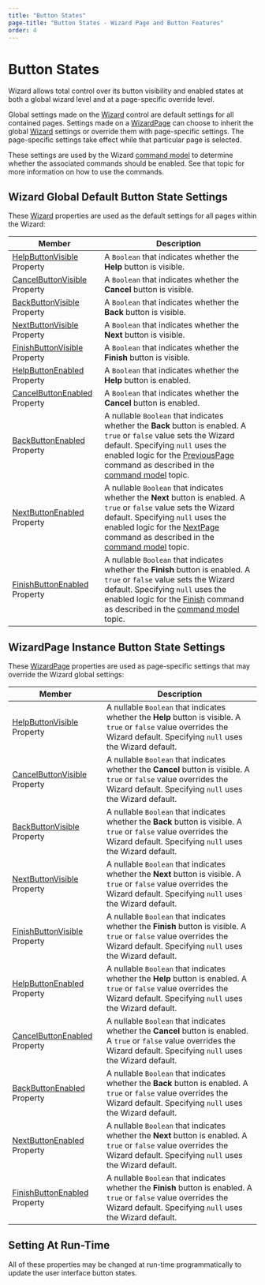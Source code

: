 ```yaml
---
title: "Button States"
page-title: "Button States - Wizard Page and Button Features"
order: 4
---
```

# Button States

Wizard allows total control over its button visibility and enabled states at both a global wizard level and at a page-specific override level.

Global settings made on the [Wizard](xref:@ActiproUIRoot.Controls.Wizard.Wizard) control are default settings for all contained pages.  Settings made on a [WizardPage](xref:@ActiproUIRoot.Controls.Wizard.WizardPage) can choose to inherit the global [Wizard](xref:@ActiproUIRoot.Controls.Wizard.Wizard) settings or override them with page-specific settings.  The page-specific settings take effect while that particular page is selected.

These settings are used by the Wizard [command model](../navigation-features/command-model.md) to determine whether the associated commands should be enabled.  See that topic for more information on how to use the commands.

## Wizard Global Default Button State Settings

These [Wizard](xref:@ActiproUIRoot.Controls.Wizard.Wizard) properties are used as the default settings for all pages within the Wizard:

| Member | Description |
|-----|-----|
| [HelpButtonVisible](xref:@ActiproUIRoot.Controls.Wizard.Wizard.HelpButtonVisible) Property | A `Boolean` that indicates whether the **Help** button is visible. |
| [CancelButtonVisible](xref:@ActiproUIRoot.Controls.Wizard.Wizard.CancelButtonVisible) Property | A `Boolean` that indicates whether the **Cancel** button is visible. |
| [BackButtonVisible](xref:@ActiproUIRoot.Controls.Wizard.Wizard.BackButtonVisible) Property | A `Boolean` that indicates whether the **Back** button is visible. |
| [NextButtonVisible](xref:@ActiproUIRoot.Controls.Wizard.Wizard.NextButtonVisible) Property | A `Boolean` that indicates whether the **Next** button is visible. |
| [FinishButtonVisible](xref:@ActiproUIRoot.Controls.Wizard.Wizard.FinishButtonVisible) Property | A `Boolean` that indicates whether the **Finish** button is visible. |
| [HelpButtonEnabled](xref:@ActiproUIRoot.Controls.Wizard.Wizard.HelpButtonEnabled) Property | A `Boolean` that indicates whether the **Help** button is enabled. |
| [CancelButtonEnabled](xref:@ActiproUIRoot.Controls.Wizard.Wizard.CancelButtonEnabled) Property | A `Boolean` that indicates whether the **Cancel** button is enabled. |
| [BackButtonEnabled](xref:@ActiproUIRoot.Controls.Wizard.Wizard.BackButtonEnabled) Property | A nullable `Boolean` that indicates whether the **Back** button is enabled.  A `true` or `false` value sets the Wizard default.  Specifying `null` uses the enabled logic for the [PreviousPage](xref:@ActiproUIRoot.Controls.Wizard.WizardCommands.PreviousPage) command as described in the [command model](../navigation-features/command-model.md) topic. |
| [NextButtonEnabled](xref:@ActiproUIRoot.Controls.Wizard.Wizard.NextButtonEnabled) Property | A nullable `Boolean` that indicates whether the **Next** button is enabled.  A `true` or `false` value sets the Wizard default.  Specifying `null` uses the enabled logic for the [NextPage](xref:@ActiproUIRoot.Controls.Wizard.WizardCommands.NextPage) command as described in the [command model](../navigation-features/command-model.md) topic. |
| [FinishButtonEnabled](xref:@ActiproUIRoot.Controls.Wizard.Wizard.FinishButtonEnabled) Property | A nullable `Boolean` that indicates whether the **Finish** button is enabled.  A `true` or `false` value sets the Wizard default.  Specifying `null` uses the enabled logic for the [Finish](xref:@ActiproUIRoot.Controls.Wizard.WizardCommands.Finish) command as described in the [command model](../navigation-features/command-model.md) topic. |

## WizardPage Instance Button State Settings

These [WizardPage](xref:@ActiproUIRoot.Controls.Wizard.WizardPage) properties are used as page-specific settings that may override the Wizard global settings:

| Member | Description |
|-----|-----|
| [HelpButtonVisible](xref:@ActiproUIRoot.Controls.Wizard.WizardPage.HelpButtonVisible) Property | A nullable `Boolean` that indicates whether the **Help** button is visible.  A `true` or `false` value overrides the Wizard default.  Specifying `null` uses the Wizard default. |
| [CancelButtonVisible](xref:@ActiproUIRoot.Controls.Wizard.WizardPage.CancelButtonVisible) Property | A nullable `Boolean` that indicates whether the **Cancel** button is visible.  A `true` or `false` value overrides the Wizard default.  Specifying `null` uses the Wizard default. |
| [BackButtonVisible](xref:@ActiproUIRoot.Controls.Wizard.WizardPage.BackButtonVisible) Property | A nullable `Boolean` that indicates whether the **Back** button is visible.  A `true` or `false` value overrides the Wizard default.  Specifying `null` uses the Wizard default. |
| [NextButtonVisible](xref:@ActiproUIRoot.Controls.Wizard.WizardPage.NextButtonVisible) Property | A nullable `Boolean` that indicates whether the **Next** button is visible.  A `true` or `false` value overrides the Wizard default.  Specifying `null` uses the Wizard default. |
| [FinishButtonVisible](xref:@ActiproUIRoot.Controls.Wizard.WizardPage.FinishButtonVisible) Property | A nullable `Boolean` that indicates whether the **Finish** button is visible.  A `true` or `false` value overrides the Wizard default.  Specifying `null` uses the Wizard default. |
| [HelpButtonEnabled](xref:@ActiproUIRoot.Controls.Wizard.WizardPage.HelpButtonEnabled) Property | A nullable `Boolean` that indicates whether the **Help** button is enabled.  A `true` or `false` value overrides the Wizard default.  Specifying `null` uses the Wizard default. |
| [CancelButtonEnabled](xref:@ActiproUIRoot.Controls.Wizard.WizardPage.CancelButtonEnabled) Property | A nullable `Boolean` that indicates whether the **Cancel** button is enabled.  A `true` or `false` value overrides the Wizard default.  Specifying `null` uses the Wizard default. |
| [BackButtonEnabled](xref:@ActiproUIRoot.Controls.Wizard.WizardPage.BackButtonEnabled) Property | A nullable `Boolean` that indicates whether the **Back** button is enabled.  A `true` or `false` value overrides the Wizard default.  Specifying `null` uses the Wizard default. |
| [NextButtonEnabled](xref:@ActiproUIRoot.Controls.Wizard.WizardPage.NextButtonEnabled) Property | A nullable `Boolean` that indicates whether the **Next** button is enabled.  A `true` or `false` value overrides the Wizard default.  Specifying `null` uses the Wizard default. |
| [FinishButtonEnabled](xref:@ActiproUIRoot.Controls.Wizard.WizardPage.FinishButtonEnabled) Property | A nullable `Boolean` that indicates whether the **Finish** button is enabled.  A `true` or `false` value overrides the Wizard default.  Specifying `null` uses the Wizard default. |

## Setting At Run-Time

All of these properties may be changed at run-time programmatically to update the user interface button states.
